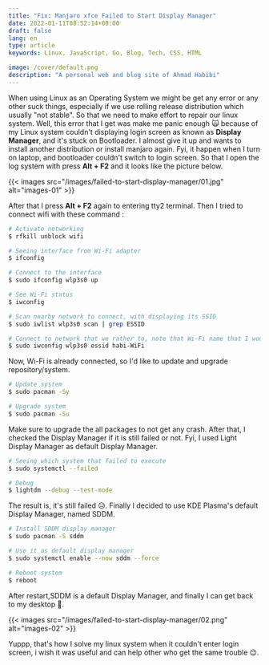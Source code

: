 ```yaml
---
title: "Fix: Manjaro xfce Failed to Start Display Manager"
date: 2022-01-11T08:52:14+08:00
draft: false
lang: en
type: article
keywords: Linux, JavaScript, Go, Blog, Tech, CSS, HTML

image: /cover/default.png
description: "A personal web and blog site of Ahmad Habibi"
---
```


When using Linux as an Operating System we might be get any error or any other suck things, especially if we use rolling release distribution which usually "not stable". So that we need to make effort to repair our linux system. Well, this error that I get was make me panic enough 🙀 because of my Linux system couldn't displaying login screen as known as **Display Manager**, and it's stuck on Bootloader. I almost give it up and wants to install another distribution or install manjaro again. Fyi, it happen when I turn on laptop, and bootloader couldn't switch to login screen. So that I open the log system with press **Alt + F2** and it looks like the picture below.

<!-- Saat menggunakan linux pasti ada saja kita menemukan kendala error atau apapun itu, apalagi kalau memakai distro rolling release yang biasa nya "tidak stabil". Maka mau tidak mau pengguna harus melakukan upaya perbaikan kepada system linux nya. Well, error yang saya dapat kan ini cukup membuat saya panik 🙀 karena sistem linux saya tidak bisa menampilkan login screen atau biasa di sebut display manager dan mentok di bootsloader. Saya hampir menyerah dan mau menginstall ulang linux. Kejadiannya saat saya menyalakan laptop, dan bootloader tidak mau beralih ke login screen. Kemudian saya buka log system nya dengan menekan Alt + F2 dan terlihat seperti gambar di bawah. -->

{{< images src="/images/failed-to-start-display-manager/01.jpg" alt="images-01" >}}

After that I press **Alt + F2** again to entering tty2 terminal. Then I tried to connect wifi with these command :

```sh
# Activate networking
$ rfkill unblock wifi

# Seeing interface from Wi-Fi adapter
$ ifconfig

# Connect to the interface
$ sudo ifconfig wlp3s0 up

# See Wi-Fi status
$ iwconfig

# Scan nearby network to connect, with displaying its SSID
$ sudo iwlist wlp3s0 scan | grep ESSID

# Connect to network that we rather to, note that Wi-Fi name that I would to connect is "habi_WiFi"
$ sudo iwconfig wlp3s0 essid habi-WiFi
```

Now, Wi-Fi is already connected, so I'd like to update and upgrade repository/system.

```sh
# Update system
$ sudo pacman -Sy

# Upgrade system
$ sudo pacman -Su
```

Make sure to upgrade the all packages to not get any crash. After that, I checked the Display Manager if it is still failed or not. Fyi, I used Light Display Manager as default Display Manager.

```sh
# Seeing which system that failed to execute
$ sudo systemctl --failed

# Debug
$ lightdm --debug --test-mode
```

The result is, it's still failed 😥. Finally I decided to use KDE Plasma's default Display Manager, named SDDM.

```sh
# Install SDDM display manager
$ sudo pacman -S sddm

# Use it as default display manager
$ sudo systemctl enable --now sddm --force

# Reboot system
$ reboot
```

After restart,SDDM is a default Display Manager, and finally I can get back to my desktop 🥳.

{{< images src="/images/failed-to-start-display-manager/02.png" alt="images-02" >}}

Yuppp, that's how I solve my linux system when it couldn't enter login screen, i wish it was useful and can help other who get the same trouble 😉.